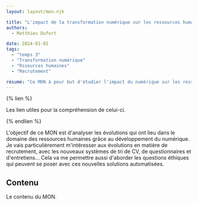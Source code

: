 ```yaml
---
layout: layout/mon.njk

title: "L'impact de la transformation numérique sur les ressources humaines et le recrutement"
authors:
  - Matthieu Dufort

date: 2024-01-02
tags: 
  - "temps 3"
  - "Transformation numérique"
  - "Rssources humaines"
  - "Recrutement"

résumé: "Ce MON à pour but d'étudier l'impact du numérique sur les ressources humaines et en particulier sur les nouvelles méthodes de recrutement."
---
```


{% lien %}

Les lien utiles pour la compréhension de celui-ci.

{% endlien %}

L'objectif de ce MON est d'analyser les évolutions qui ont lieu dans le domaine des ressources humaines grâce au développement du numérique. Je vais particulièrement m'intéresser aux évolutions en matière de recrutement, avec les nouveaux systèmes de tri de CV, de questionnaires et d'entretiens... Cela va me permettre aussi d'aborder les questions éthiques qui peuvent se poser avec ces nouvelles solutions automatisées.

## Contenu

Le contenu du MON.
